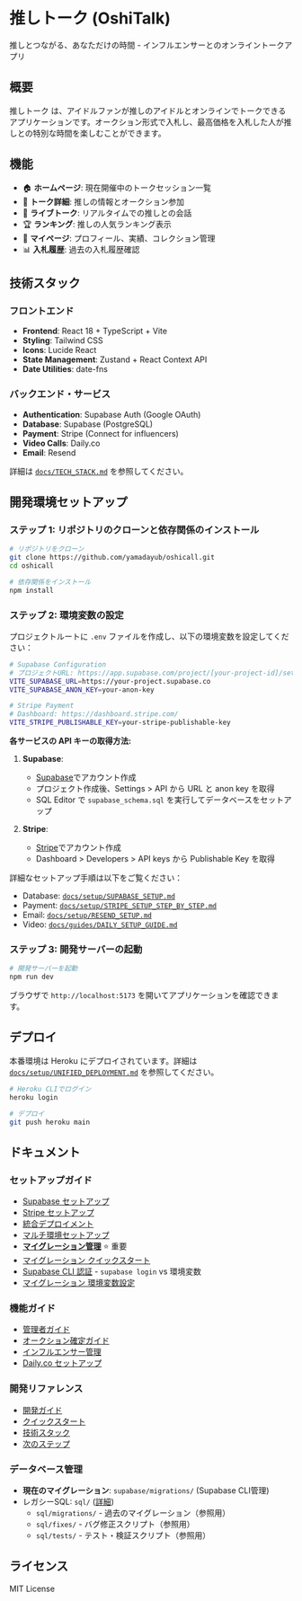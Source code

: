 # 推しトーク (OshiTalk)

推しとつながる、あなただけの時間 - インフルエンサーとのオンライントークアプリ

## 概要

推しトーク は、アイドルファンが推しのアイドルとオンラインでトークできるアプリケーションです。オークション形式で入札し、最高価格を入札した人が推しとの特別な時間を楽しむことができます。

## 機能

- 🏠 **ホームページ**: 現在開催中のトークセッション一覧
- 💬 **トーク詳細**: 推しの情報とオークション参加
- 🎥 **ライブトーク**: リアルタイムでの推しとの会話
- 🏆 **ランキング**: 推しの人気ランキング表示
- 👤 **マイページ**: プロフィール、実績、コレクション管理
- 📊 **入札履歴**: 過去の入札履歴確認

## 技術スタック

### フロントエンド

- **Frontend**: React 18 + TypeScript + Vite
- **Styling**: Tailwind CSS
- **Icons**: Lucide React
- **State Management**: Zustand + React Context API
- **Date Utilities**: date-fns

### バックエンド・サービス

- **Authentication**: Supabase Auth (Google OAuth)
- **Database**: Supabase (PostgreSQL)
- **Payment**: Stripe (Connect for influencers)
- **Video Calls**: Daily.co
- **Email**: Resend

詳細は [`docs/TECH_STACK.md`](./docs/TECH_STACK.md) を参照してください。

## 開発環境セットアップ

### ステップ 1: リポジトリのクローンと依存関係のインストール

```bash
# リポジトリをクローン
git clone https://github.com/yamadayub/oshicall.git
cd oshicall

# 依存関係をインストール
npm install
```

### ステップ 2: 環境変数の設定

プロジェクトルートに `.env` ファイルを作成し、以下の環境変数を設定してください：

```bash
# Supabase Configuration
# プロジェクトURL: https://app.supabase.com/project/[your-project-id]/settings/api
VITE_SUPABASE_URL=https://your-project.supabase.co
VITE_SUPABASE_ANON_KEY=your-anon-key

# Stripe Payment
# Dashboard: https://dashboard.stripe.com/
VITE_STRIPE_PUBLISHABLE_KEY=your-stripe-publishable-key
```

**各サービスの API キーの取得方法:**

1. **Supabase**:

   - [Supabase](https://supabase.com/)でアカウント作成
   - プロジェクト作成後、Settings > API から URL と anon key を取得
   - SQL Editor で `supabase_schema.sql` を実行してデータベースをセットアップ

2. **Stripe**:
   - [Stripe](https://stripe.com/)でアカウント作成
   - Dashboard > Developers > API keys から Publishable Key を取得

詳細なセットアップ手順は以下をご覧ください：
- Database: [`docs/setup/SUPABASE_SETUP.md`](./docs/setup/SUPABASE_SETUP.md)
- Payment: [`docs/setup/STRIPE_SETUP_STEP_BY_STEP.md`](./docs/setup/STRIPE_SETUP_STEP_BY_STEP.md)
- Email: [`docs/setup/RESEND_SETUP.md`](./docs/setup/RESEND_SETUP.md)
- Video: [`docs/guides/DAILY_SETUP_GUIDE.md`](./docs/guides/DAILY_SETUP_GUIDE.md)

### ステップ 3: 開発サーバーの起動

```bash
# 開発サーバーを起動
npm run dev
```

ブラウザで `http://localhost:5173` を開いてアプリケーションを確認できます。

## デプロイ

本番環境は Heroku にデプロイされています。詳細は [`docs/setup/UNIFIED_DEPLOYMENT.md`](./docs/setup/UNIFIED_DEPLOYMENT.md) を参照してください。

```bash
# Heroku CLIでログイン
heroku login

# デプロイ
git push heroku main
```

## ドキュメント

### セットアップガイド
- [Supabase セットアップ](./docs/setup/SUPABASE_SETUP.md)
- [Stripe セットアップ](./docs/setup/STRIPE_SETUP_STEP_BY_STEP.md)
- [統合デプロイメント](./docs/setup/UNIFIED_DEPLOYMENT.md)
- [マルチ環境セットアップ](./docs/setup/MULTI_ENVIRONMENT_SETUP.md)
- **[マイグレーション管理](./docs/setup/MIGRATION_MANAGEMENT.md)** ⭐ 重要
- [マイグレーション クイックスタート](./docs/setup/MIGRATION_QUICKSTART.md)
- [Supabase CLI 認証](./docs/setup/SUPABASE_CLI_AUTH.md) - `supabase login` vs 環境変数
- [マイグレーション 環境変数設定](./docs/setup/MIGRATION_ENV_SETUP.md)

### 機能ガイド
- [管理者ガイド](./docs/guides/ADMIN_GUIDE.md)
- [オークション確定ガイド](./docs/guides/AUCTION_FINALIZATION_GUIDE.md)
- [インフルエンサー管理](./docs/guides/INFLUENCER_MANAGEMENT.md)
- [Daily.co セットアップ](./docs/guides/DAILY_SETUP_GUIDE.md)

### 開発リファレンス
- [開発ガイド](./docs/DEVELOPMENT.md)
- [クイックスタート](./docs/QUICK_START.md)
- [技術スタック](./docs/TECH_STACK.md)
- [次のステップ](./docs/NEXT_STEPS.md)

### データベース管理
- **現在のマイグレーション**: `supabase/migrations/` (Supabase CLI管理)
- レガシーSQL: `sql/` ([詳細](./sql/README.md))
  - `sql/migrations/` - 過去のマイグレーション（参照用）
  - `sql/fixes/` - バグ修正スクリプト（参照用）
  - `sql/tests/` - テスト・検証スクリプト（参照用）

## ライセンス

MIT License
